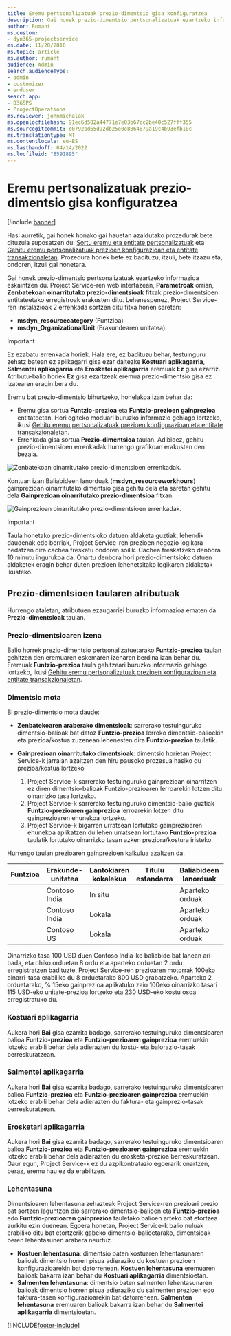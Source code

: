 ```yaml
---
title: Eremu pertsonalizatuak prezio-dimentsio gisa konfiguratzea
description: Gai honek prezio-dimentsio pertsonalizatuak ezartzeko informazioa eskaintzen du.
author: Rumant
ms.custom:
- dyn365-projectservice
ms.date: 11/20/2018
ms.topic: article
ms.author: rumant
audience: Admin
search.audienceType:
- admin
- customizer
- enduser
search.app:
- D365PS
- ProjectOperations
ms.reviewer: johnmichalak
ms.openlocfilehash: 91ec6d502a44771e7e03b67cc2be40c527fff355
ms.sourcegitcommit: c0792bd65d92db25e0e8864879a19c4b93efb10c
ms.translationtype: MT
ms.contentlocale: eu-ES
ms.lasthandoff: 04/14/2022
ms.locfileid: "8591895"
---
```

# <a name="setting-up-custom-fields-as-pricing-dimensions"></a>Eremu pertsonalizatuak prezio-dimentsio gisa konfiguratzea 

[!include [banner](../includes/psa-now-project-operations.md)]

Hasi aurretik, gai honek honako gai hauetan azaldutako prozedurak bete dituzula suposatzen du: [Sortu eremu eta entitate pertsonalizatuak](create-custom-fields-entities.md) eta [Gehitu eremu pertsonalizatuak prezioen konfigurazioan eta entitate transakzionaletan](field-references.md). Prozedura horiek bete ez badituzu, itzuli, bete itzazu eta, ondoren, itzuli gai honetara. 

Gai honek prezio-dimentsio pertsonalizatuak ezartzeko informazioa eskaintzen du. Project Service-ren web interfazean, **Parametroak** orrian, **Zenbatekoan oinarritutako prezio-dimentsioak** fitxak prezio-dimentsioen entitateetako erregistroak erakusten ditu. Lehenespenez, Project Service-ren instalazioak 2 errenkada sortzen ditu fitxa honen saretan:

- **msdyn_resourcecategory** (Funtzioa)
- **msdyn_OrganizationalUnit** (Erakundearen unitatea)

> [!IMPORTANT]
> Ez ezabatu errenkada horiek. Hala ere, ez badituzu behar, testuinguru zehatz batean ez aplikagarri gisa ezar daitezke **Kostuari aplikagarria**, **Salmentei aplikagarria** eta **Erosketei aplikagarria** eremuak **Ez** gisa ezarriz. Atributu-balio horiek **Ez** gisa ezartzeak eremua prezio-dimentsio gisa ez izatearen eragin bera du.

Eremu bat prezio-dimentsio bihurtzeko, honelakoa izan behar da:

- Eremu gisa sortua **Funtzio-prezioa** eta **Funtzio-prezioen gainprezioa** entitateetan. Hori egiteko moduari buruzko informazio gehiago lortzeko, ikusi [Gehitu eremu pertsonalizatuak prezioen konfigurazioan eta entitate transakzionaletan](field-references.md).
- Errenkada gisa sortua **Prezio-dimentsioa** taulan. Adibidez, gehitu prezio-dimentsioen errenkadak hurrengo grafikoan erakusten den bezala. 

![Zenbatekoan oinarritutako prezio-dimentsioen errenkadak.](media/Amt-based-PD.png)

Kontuan izan Baliabideen lanorduak (**msdyn_resourceworkhours**) gainprezioan oinarritutako dimentsio gisa gehitu dela eta saretan gehitu dela **Gainprezioan oinarritutako prezio-dimentsioa** fitxan.

![Gainprezioan oinarritutako prezio-dimentsioen errenkadak.](media/Markup-based-PD.png)

> [!IMPORTANT]
> Taula honetako prezio-dimentsioko datuen aldaketa guztiak, lehendik daudenak edo berriak, Project Service-ren prezioen negozio logikara hedatzen dira cachea freskatu ondoren soilik. Cachea freskatzeko denbora 10 minutu ingurukoa da. Onartu denbora hori prezio-dimentsioko datuen aldaketek eragin behar duten prezioen lehenetsitako logikaren aldaketak ikusteko.


## <a name="attributes-of-the-pricing-dimensions-table"></a>Prezio-dimentsioen taularen atributuak
Hurrengo ataletan, atributuen ezaugarriei buruzko informazioa ematen da **Prezio-dimentsioak** taulan.

### <a name="pricing-dimension-name"></a>Prezio-dimentsioaren izena
Balio horrek prezio-dimentsio pertsonalizatuetarako **Funtzio-prezioa** taulan gehitzen den eremuaren eskemaren izenaren berdina izan behar du. Eremuak **Funtzio-prezioa** tauln gehitzeari buruzko informazio gehiago lortzeko, ikusi [Gehitu eremu pertsonalizatuak prezioen konfigurazioan eta entitate transakzionaletan](field-references.md).

### <a name="type-of-dimension"></a>Dimentsio mota
Bi prezio-dimentsio mota daude:
  
  - **Zenbatekoaren araberako dimentsioak**: sarrerako testuinguruko dimentsio-balioak bat datoz **Funtzio-prezioa** lerroko dimentsio-balioekin eta prezioa/kostua zuzenean lehenesten dira **Funtzio-prezioa** taulatik.
  - **Gainprezioan oinarritutako dimentsioak**: dimentsio horietan Project Service-k jarraian azaltzen den hiru pausoko prozesua hasiko du prezioa/kostua lortzeko
 
    1. Project Service-k sarrerako testuinguruko gainprezioan oinarritzen ez diren dimentsio-balioak Funtzio-prezioaren lerroarekin lotzen ditu oinarrizko tasa lortzeko.
    2. Project Service-k sarrerako testuinguruko dimentsio-balio guztiak **Funtzio-prezioaren gainprezioa** lerroarekin lotzen ditu gainprezioaren ehunekoa lortzeko.
    3. Project Service-k bigarren urratsean lortutako gainprezioaren ehunekoa aplikatzen du lehen urratsean lortutako **Funtzio-prezioa** taulatik lortutako oinarrizko tasan azken preziora/kostura iristeko.
   
   Hurrengo taulan prezioaren gainprezioen kalkulua azaltzen da.
  
| Funtzioa        | Erakunde-unitatea    |Lantokiaren kokalekua      |Titulu estandarra      |Baliabideen lanorduak      |  Gainprezioa|
| ------------|-------------|-------------------|--------------------|-------------------------|--------:|
|             | Contoso India|In situ            |                    |Aparteko orduak                 |15     |
|             | Contoso India|Lokala             |                    |Aparteko orduak                 |10     |
|             | Contoso US   |Lokala             |                    |Aparteko orduak                 |20     |


Oinarrizko tasa 100 USD duen Contoso India-ko baliabide bat lanean ari bada, eta ohiko orduetan 8 ordu eta aparteko orduetan 2 ordu erregistratzen badituzte, Project Service-ren prezioaren motorrak 100eko oinarri-tasa erabiliko du 8 orduetarako 800 USD grabatzeko. Aparteko 2 orduetarako, % 15eko gainprezioa aplikatuko zaio 100eko oinarrizko tasari 115 USD-eko unitate-prezioa lortzeko eta 230 USD-eko kostu osoa erregistratuko du.

### <a name="applicable-to-cost"></a>Kostuari aplikagarria 
Aukera hori **Bai** gisa ezarrita badago, sarrerako testuinguruko dimentsioaren balioa **Funtzio-prezioa** eta **Funtzio-prezioaren gainprezioa** eremuekin lotzeko erabili behar dela adierazten du kostu- eta balorazio-tasak berreskuratzean.

### <a name="applicable-to-sales"></a>Salmentei aplikagarria
Aukera hori **Bai** gisa ezarrita badago, sarrerako testuinguruko dimentsioaren balioa **Funtzio-prezioa** eta **Funtzio-prezioaren gainprezioa** eremuekin lotzeko erabili behar dela adierazten du faktura- eta gainprezio-tasak berreskuratzean.

### <a name="applicable-to-purchase"></a>Erosketari aplikagarria
Aukera hori **Bai** gisa ezarrita badago, sarrerako testuinguruko dimentsioaren balioa **Funtzio-prezioa** eta **Funtzio-prezioaren gainprezioa** eremuekin lotzeko erabili behar dela adierazten du erosketa-prezioa berreskuratzean. Gaur egun, Project Service-k ez du azpikontratazio egoerarik onartzen, beraz, eremu hau ez da erabiltzen. 

### <a name="priority"></a>Lehentasuna
Dimentsioaren lehentasuna zehazteak Project Service-ren prezioari prezio bat sortzen laguntzen dio sarrerako dimentsio-balioen eta **Funtzio-prezioa** edo **Funtzio-prezioaren gainprezioa** tauletako balioen arteko bat etortzea aurkitu ezin duenean. Egoera honetan, Project Service-k balio nuluak erabiliko ditu bat etortzerik gabeko dimentsio-balioetarako, dimentsioak beren lehentasunen arabera neurtuz.

- **Kostuen lehentasuna**: dimentsio baten kostuaren lehentasunaren balioak dimentsio horren pisua adieraziko du kostuen prezioen konfigurazioarekin bat datorrenean. **Kostuen lehentasuna** eremuaren balioak bakarra izan behar du **Kostuari aplikagarria** dimentsioetan.
- **Salmenten lehentasuna**: dimentsio baten salmenten lehentasunaren balioak dimentsio horren pisua adieraziko du salmenten prezioen edo faktura-tasen konfigurazioarekin bat datorrenean. **Salmenten lehentasuna** eremuaren balioak bakarra izan behar du **Salmentei aplikagarria** dimentsioetan.


[!INCLUDE[footer-include](../includes/footer-banner.md)]
